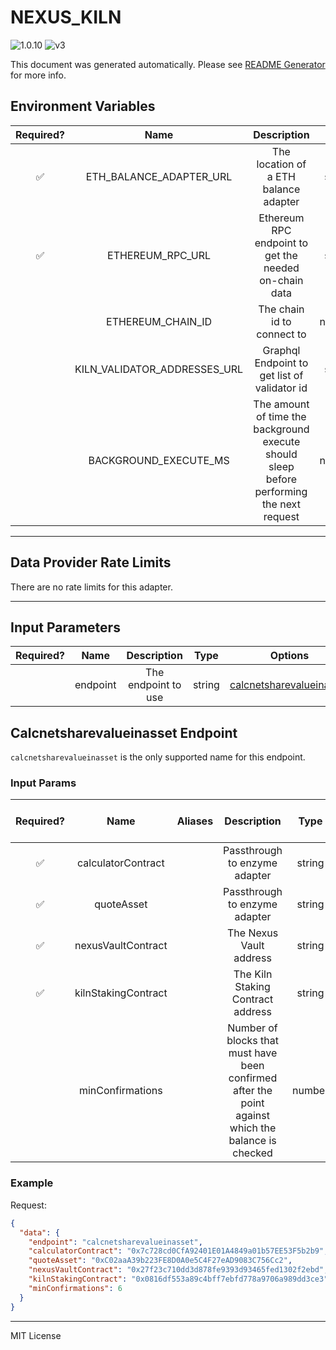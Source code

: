 # NEXUS_KILN

![1.0.10](https://img.shields.io/github/package-json/v/smartcontractkit/external-adapters-js?filename=packages/composites/nexus-kiln/package.json) ![v3](https://img.shields.io/badge/framework%20version-v3-blueviolet)

This document was generated automatically. Please see [README Generator](../../scripts#readme-generator) for more info.

## Environment Variables

| Required? |             Name             |                                        Description                                        |  Type  | Options |                                 Default                                  |
| :-------: | :--------------------------: | :---------------------------------------------------------------------------------------: | :----: | :-----: | :----------------------------------------------------------------------: |
|    ✅     |   ETH_BALANCE_ADAPTER_URL    |                           The location of a ETH balance adapter                           | string |         |                                                                          |
|    ✅     |       ETHEREUM_RPC_URL       |                   Ethereum RPC endpoint to get the needed on-chain data                   | string |         |                                                                          |
|           |      ETHEREUM_CHAIN_ID       |                                The chain id to connect to                                 | number |         |                                   `1`                                    |
|           | KILN_VALIDATOR_ADDRESSES_URL |                       Graphql Endpoint to get list of validator id                        | string |         | `https://api.studio.thegraph.com/query/72419/enzyme-core/version/latest` |
|           |    BACKGROUND_EXECUTE_MS     | The amount of time the background execute should sleep before performing the next request | number |         |                                 `10000`                                  |

---

## Data Provider Rate Limits

There are no rate limits for this adapter.

---

## Input Parameters

| Required? |   Name   |     Description     |  Type  |                            Options                             |          Default           |
| :-------: | :------: | :-----------------: | :----: | :------------------------------------------------------------: | :------------------------: |
|           | endpoint | The endpoint to use | string | [calcnetsharevalueinasset](#calcnetsharevalueinasset-endpoint) | `calcnetsharevalueinasset` |

## Calcnetsharevalueinasset Endpoint

`calcnetsharevalueinasset` is the only supported name for this endpoint.

### Input Params

| Required? |        Name         | Aliases |                                             Description                                             |  Type  | Options | Default | Depends On | Not Valid With |
| :-------: | :-----------------: | :-----: | :-------------------------------------------------------------------------------------------------: | :----: | :-----: | :-----: | :--------: | :------------: |
|    ✅     | calculatorContract  |         |                                    Passthrough to enzyme adapter                                    | string |         |         |            |                |
|    ✅     |     quoteAsset      |         |                                    Passthrough to enzyme adapter                                    | string |         |         |            |                |
|    ✅     | nexusVaultContract  |         |                                       The Nexus Vault address                                       | string |         |         |            |                |
|    ✅     | kilnStakingContract |         |                                  The Kiln Staking Contract address                                  | string |         |         |            |                |
|           |  minConfirmations   |         | Number of blocks that must have been confirmed after the point against which the balance is checked | number |         |   `6`   |            |                |

### Example

Request:

```json
{
  "data": {
    "endpoint": "calcnetsharevalueinasset",
    "calculatorContract": "0x7c728cd0CfA92401E01A4849a01b57EE53F5b2b9",
    "quoteAsset": "0xC02aaA39b223FE8D0A0e5C4F27eAD9083C756Cc2",
    "nexusVaultContract": "0x27f23c710dd3d878fe9393d93465fed1302f2ebd",
    "kilnStakingContract": "0x0816df553a89c4bff7ebfd778a9706a989dd3ce3",
    "minConfirmations": 6
  }
}
```

---

MIT License
